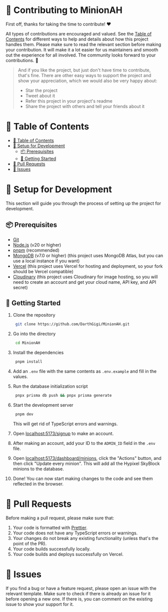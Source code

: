 # 🤝 Contributing to MinionAH

First off, thanks for taking the time to contribute! ❤️

All types of contributions are encouraged and valued. See the [Table of Contents](#-table-of-contents) for different ways to help and details about how this project handles them. Please make sure to read the relevant section before making your contribution. It will make it a lot easier for us maintainers and smooth out the experience for all involved. The community looks forward to your contributions. 🎉

> And if you like the project, but just don't have time to contribute, that's fine. There are other easy ways to support the project and show your appreciation, which we would also be very happy about:
>
> - Star the project
> - Tweet about it
> - Refer this project in your project's readme
> - Share the project with others and tell your friends about it

# 📑 Table of Contents

- [📑 Table of Contents](#-table-of-contents)
- [🧰 Setup for Development](#-setup-for-development)
  - [📦 Prerequisites](#-prerequisites)
  - [🚀 Getting Started](#-getting-started)
- [🔀 Pull Requests](#-pull-requests)
- [🐛 Issues](#-issues)

# 🧰 Setup for Development

This section will guide you through the process of setting up the project for development.

## 📦 Prerequisites

- [Git](https://git-scm.com/downloads)
- [Node.js](https://nodejs.org/en/) (v20 or higher)
- [pnpm](https://pnpm.js.org/en/installation) (recommended)
- [MongoDB](https://www.mongodb.com/try/download/community) (v7.0 or higher) (this project uses MongoDB Atlas, but you can use a local instance if you want)
- [Vercel](https://vercel.com/) (this project uses Vercel for hosting and deployment, so your fork should be Vercel compatible)
- [Cloudinary](https://cloudinary.com/) (this project uses Cloudinary for image hosting, so you will need to create an account and get your cloud name, API key, and API secret)

## 🚀 Getting Started

1. Clone the repository

   ```bash
    git clone https://github.com/DarthGigi/MinionAH.git
   ```

2. Go into the directory

   ```bash
    cd MinionAH
   ```

3. Install the dependencies

   ```bash
    pnpm install
   ```

4. Add an `.env` file with the same contents as `.env.example` and fill in the values.

5. Run the database initialization script

   ```bash
    pnpx prisma db push && pnpx prisma generate
   ```

6. Start the development server

   ```bash
    pnpm dev
   ```

   This will get rid of TypeScript errors and warnings.

7. Open [localhost:5173/signup](http://localhost:5173/signup) to make an account.

8. After making an account, add your ID to the `ADMIN_ID` field in the `.env` file.

9. Open [localhost:5173/dashboard/minions](http://localhost:5173/dashboard/minions), click the "Actions" button, and then click "Update every minion". This will add all the Hypixel SkyBlock minions to the database.

10. Done! You can now start making changes to the code and see them reflected in the browser.

# 🔀 Pull Requests

Before making a pull request, please make sure that:

1. Your code is formatted with [Prettier](https://prettier.io/).
2. Your code does not have any TypeScript errors or warnings.
3. Your changes do not break any existing functionality (unless that's the point of the PR).
4. Your code builds successfully locally.
5. Your code builds and deploys successfully on Vercel.

# 🐛 Issues

If you find a bug or have a feature request, please open an issue with the relevant template.
Make sure to check if there is already an issue for it before opening a new one. If there is, you can comment on the existing issue to show your support for it.
